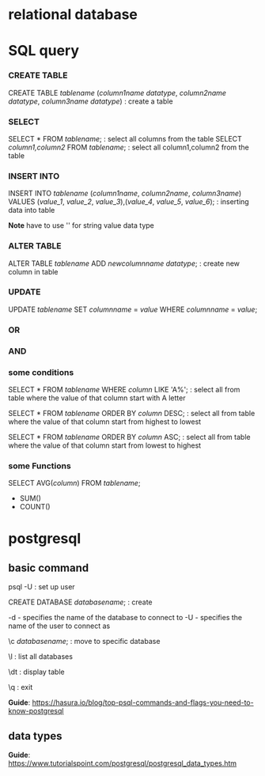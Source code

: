 # relational database

# SQL query

### CREATE TABLE
CREATE TABLE *tablename* (*column1name* *datatype*, *column2name* *datatype*, *column3name* *datatype*)  : create a table

### SELECT
SELECT * FROM *tablename*;  : select all columns from the  table
SELECT *column1,column2* FROM *tablename*;  : select all column1,column2 from the table


### INSERT INTO
INSERT INTO *tablename* (*column1name*, *column2name*, *column3name*) VALUES (*value_1*, *value_2*, *value_3*),(*value_4*, *value_5*, *value_6*); : inserting data into table

**Note** have to use '' for string value data type

### ALTER TABLE
ALTER TABLE *tablename* ADD *newcolumnname* *datatype*; : create new column in table

### UPDATE
UPDATE *tablename* SET *columnname* = *value* WHERE *columnname* = *value*;

### OR

### AND

### some conditions
SELECT * FROM *tablename* WHERE *column* LIKE 'A%';  : select all from table where the value of that column start with A letter

SELECT * FROM *tablename* ORDER BY *column* DESC; :  select all from table where the value of that column start from highest to lowest

SELECT * FROM *tablename* ORDER BY *column* ASC; :  select all from table where the value of that column start from lowest to highest

### some Functions
SELECT AVG(*column*) FROM *tablename*;
- SUM()
- COUNT()


# postgresql

## basic command

psql -U <user> : set up user

CREATE DATABASE *databasename*; : create

-d - specifies the name of the database to connect to
-U - specifies the name of the user to connect as

\c *databasename*;  : move to specific database

\l : list all databases

\dt  : display table

\q : exit

**Guide**: https://hasura.io/blog/top-psql-commands-and-flags-you-need-to-know-postgresql


## data types
**Guide**: https://www.tutorialspoint.com/postgresql/postgresql_data_types.htm
